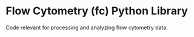 Flow Cytometry (fc) Python Library
==========
Code relevant for processing and analyzing flow cytometry data.
